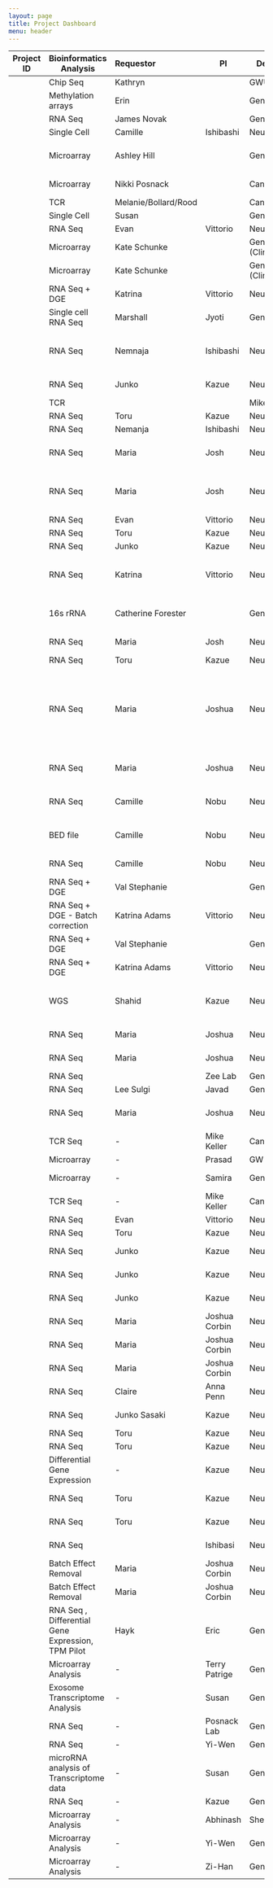 ```yaml
---
layout: page
title: Project Dashboard
menu: header
---
```

|Project ID| Bioinformatics Analysis  | Requestor   | PI             | Department    | Status | Tags  | Done By |IDDRC (Y/N)| Start Date | End Date|
|----------| -----------------------  |:----------- | -------------- | ----------    | ------ |------ |------ |------ |------ |------ |
| |Chip Seq | Kathryn || GWU | `Ongoing` |   |Payal |N|August| |
| |Methylation arrays  | Erin || Genmed | `Ongoing` |   |Payal |N|August| |
| |RNA Seq  | James Novak || Genmed | `Ongoing` |   |Payal |N|August | |
| |Single Cell  | Camille |Ishibashi| Neuroscience| `Ongoing` |   |Surajit|N| July| |
| |Microarray | Ashley Hill  |   | Genmed  | `Ongoing` |32 Methylation Arrays | |N|August
| |Microarray | Nikki Posnack  |   | Cancer  | `Done` | 12 Clariom S Affy Arrays | Surajit |N|August
| |TCR  | Melanie/Bollard/Rood || Cancer| `Coming` |   |Payal |N|July | |
| |Single Cell  | Susan || Genmed| `Coming` |   |Surajit |Y?| July| |
| |RNA Seq  |  Evan |Vittorio| Neuroscience | `Coming` |   |Payal |N| July| |
| |Microarray | Kate Schunke  |   | Genmed (Clinical) | `Done` | Human |Surajit |N|July
| |Microarray | Kate Schunke  |   | Genmed (Clinical) | `Done` | Rat |Surajit |N|July
| |RNA Seq + DGE | Katrina    |Vittorio   | Neuroscience | `Done` | Cell line2 G245 |Payal |Y|July
| |Single cell RNA Seq  |Marshall   |Jyoti  | Genmed | `Done` |  |Surajit |Y|June
| |RNA Seq  |Nemnaja    |Ishibashi  | Neuroscience | `Done` | Redo pig dataset with alternative pipleine |Payal |N|July
| |RNA Seq  | Junko  |Kazue  | Neuroscience | `Done` | Read depth reductiom |Payal |Y|June
| |TCR  |   | |Mike | Cancer | `Done` | |Surajit |Y|4/13/2019
||RNA Seq  | Toru   |Kazue  | Neuroscience | `Done` | G435 |Payal |Y|3/20/2019 
| |RNA Seq  | Nemanja   |Ishibashi  | Neuroscience | `Done` | Pig |Surojit |Y|3/1/2019 | |
| |RNA Seq  | Maria   |Josh  | Neuroscience | `Done` | Featurecounts embryo samples |Payal |Y|3/1/2019 |3/7/2019 |
| |RNA Seq  | Maria   |Josh  | Neuroscience | `Done` | Picard Qc metrics embryo samples |Payal |Y|1/20/2019 |2/8/2019 |
| |RNA Seq  |  Evan |Vittorio| Neuroscience | `Done` | G276   |Payal |N|12/10/2018 |1/15/2019 |
| |RNA Seq  |  Toru |Kazue| Neuroscience | `Done` | G356 |Payal |Y|1/9/2019 |1/25/2019 |
| |RNA Seq  |  Junko |Kazue| Neuroscience | `Done` | G231 |Payal |Y|1/9/2019 |1/20/2019 |
| |RNA Seq  | Katrina    |Vittorio   | Neuroscience | `Done` | Old dataset - Redo rna seq quality metrics & DEG |Payal |Y|11/14/2018 |1/18/2019 |
| |16s rRNA  | Catherine Forester | | Genmed | `Done` | Microbial community UTI vs UTC  |Payal |N|12/10/2018 |12/20/2018 |
| |RNA Seq  | Maria   |Josh  | Neuroscience | `Done` | Cre Sequences  |Payal |Y|11/25/2018 |1/9/2018 |
| |RNA Seq  |  Toru  |Kazue| Neuroscience | `Done` | New dataset  |Payal |Y|12/15/2018 |12/20//2018|
| |RNA Seq  | Maria    |Joshua   | Neuroscience | `Done` | Old dataset - Redo duplicate removal and rna seq quality metrics pipeline |Payal |Y|11/9/2018 |------ |
| |RNA Seq  | Maria    |Joshua   | Neuroscience | `Done` | Old dataset - Redo Tophat pipeline |Payal |Y|10/18/2018 |------ |
| |RNA Seq  | Camille    | Nobu   | Neuroscience | `Pending` | Pig old dataset - Redo |Surajit |N|------ |------ |
| |BED file  | Camille    | Nobu   | Neuroscience | `Pending` | Pig old dataset - Liftover |Surajit |Y|------ |------ |
| |RNA Seq  | Camille    | Nobu   | Neuroscience | `Done` | Pig new dataset |Payal |Y|10/19/2018 |10/25/2018 |
| |RNA Seq + DGE  | Val Stephanie    |   | Genmed/Sheikh | `Done` | Otitis media,Part2 |Payal |N|10/5/2018 |10/17/2018 |
| |RNA Seq + DGE - Batch correction  | Katrina Adams    | Vittorio  | Neuroscience | `Done` | continued from G245- Cell line2 |Payal |Y|10/1/2018 |10/5/2018 |
| |RNA Seq + DGE  | Val Stephanie    |   | Genmed/Sheikh | `Done` | Otitis media, Part1 |Payal |N |------ |------ |
| |RNA Seq + DGE  | Katrina Adams    | Vittorio  | Neuroscience | `Done` | G245 |Payal |Y |------ |------ |
| |WGS  | Shahid   | Kazue  | Neuroscaience | `Done` | Transgenic HSP+Red protein in mouse brain |Surajit |N |------ |------ |
| |RNA Seq  | Maria    | Joshua  | Neuroscience | `Done` | Foxp2,Dbx dataset rerun |Payal |Y |------ |------ |
| |RNA Seq  | Maria    | Joshua  | Neuroscience | `Done` | More Foxp2 adults dataset |Payal |Y |------ |------ |
| |RNA Seq  |     | Zee Lab  | Genmed | `Done` |  |Surajit |N |------ |------ |
| |RNA Seq  | Lee Sulgi    | Javad  | GenMed  | `Done` | |Payal |N |------ |------ |
| |RNA Seq  | Maria       | Joshua   | Neuroscience  | `Done` |Foxp2 Remainder dataset |Payal |Y |------ |------ |
| |TCR Seq | -       | Mike Keller  | Cancer  | `Done` | TCR Data | Payal|N |------ |------ |
| |Microarray | -       | Prasad  | GW  | `Ongoing` |  | Surajit |N |------ |------ |
| |Microarray | -       | Samira  | GenMed  | `Done` | Asthma Project | Payal, Surajit |N |------ |------ |
| |TCR Seq | -       | Mike Keller  | Cancer  | `Done` | TCR Pilot | Payal |N |------ |------ |
| |RNA Seq | Evan       | Vittorio  | Neuroscience  | `Done` | TRAP Pilot | Payal |N |------ |------ |
| |RNA Seq | Toru       | Kazue  | Neuroscience  | `Done` | G216 | Payal |Y |------ |------ |
| |RNA Seq | Junko       | Kazue  | Neuroscience  | `Done` | G193 old PE, Mouse| Payal |N |------ |------ |
| |RNA Seq | Junko       | Kazue  | Neuroscience  | `Done` | G193 new PE, Mouse | Payal |N |------ |------ |
| |RNA Seq | Junko       | Kazue  | Neuroscience  | `Done` | G193 old SE, Mouse | Payal |N |------ |------ |
| |RNA Seq | Maria       | Joshua Corbin  | Neuroscience  | `Done` |FACs Dbx E13 and E18 |Payal |Y |------ |------ |
| |RNA Seq  | Maria       | Joshua Corbin  | Neuroscience  | `Done` |GFP values |Payal |Y |------ |------ |
| |RNA Seq  | Maria       | Joshua Corbin  | Neuroscience  | `Done` |Foxp2 E13, E18 |Payal |Y |------ |------ |
| |RNA Seq  | Claire       | Anna Penn  | Neuroscience  | `Done` |AKR cortex embryo |Payal |N |------ |------ |
| |RNA Seq  | Junko Sasaki       | Kazue  | Neuroscience  | `Done` | G193 new PE, Human|Payal |N |------ |------ |
| |RNA Seq  |Toru       | Kazue  | Neuroscience  | `Done` | TS|Payal |Y |------ |------ |
| |RNA Seq  | Toru       | Kazue  | Neuroscience  | `Done`|TS ERCC |Payal |Y |------ |------ |
| |Differential Gene Expression                  |   -    | Kazue  | Neuroscience  | `Done` | AB DEG|Payal |Y |------ |------ |
| |RNA Seq  | Toru       | Kazue   | Neuroscience  | `Done`|G151 - KHT samples |Payal |Y |------ |------ |
| |RNA Seq  | Toru       | Kazue   | Neuroscience  | `Done` |KHT30 and VN5 samples |Payal |Y |------ |------ |
| |RNA Seq  |      | Ishibasi   | Neuroscience  | `Done` |Pig dataset - G70 |Payal, Surajit |Y |------ |------ |
| |Batch Effect Removal | Maria       | Joshua Corbin  | Neuroscience  | `Done` | |Payal|Y |------ |------ |
| |Batch Effect Removal | Maria       | Joshua Corbin  | Neuroscience  | `Done` | |Payal |Y |------ |------ |
| |RNA Seq , Differential Gene Expression, TPM Pilot | Hayk       | Eric  | GenMed  | `Done` | |Payal, Surajit |N |------ |------ |
| |Microarray Analysis | -       | Terry Patrige  | GenMed  | `Done` | |Surajit |N |------ |------ |
| |Exosome Transcriptome Analysis    | -      | Susan | GenMed | `Done` | |Surajit |N |------ |------ |
| |RNA Seq  | -     | Posnack Lab  | GenMed  | `Done` | |Surajit |N |------ |------ |
| |RNA Seq | -     | Yi-Wen  | GenMed  | `Done` | |Surajit |N |------ |------ |
| |microRNA analysis of Transcriptome data | -     | Susan  | GenMed  | `Done` | |Surajit |N |------ |------ |
| |RNA Seq | -     | Kazue  | GenMed  | `Done` | |Surajit |Y |------ |------ |
| |Microarray Analysis  | -       | Abhinash  | Sheikh Zayed  | `Done` | |Surajit |N |------ |------ |
| |Microarray Analysis  | -       | Yi-Wen  | GenMed  | `Done` | |Surajit |N |------ |------ |
| |Microarray Analysis  | -       | Zi-Han  | GenMed  | `Done` | |Surajit |N |------ |------ |
